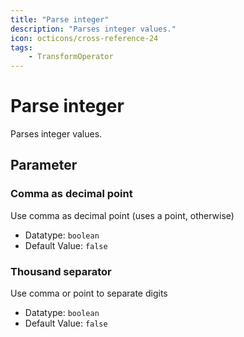 ```yaml
---
title: "Parse integer"
description: "Parses integer values."
icon: octicons/cross-reference-24
tags: 
    - TransformOperator
---
```

# Parse integer
<!-- This file was generated - DO NOT CHANGE IT MANUALLY -->



Parses integer values.

## Parameter

### Comma as decimal point

Use comma as decimal point (uses a point, otherwise)

- Datatype: `boolean`
- Default Value: `false`



### Thousand separator

Use comma or point to separate digits

- Datatype: `boolean`
- Default Value: `false`



